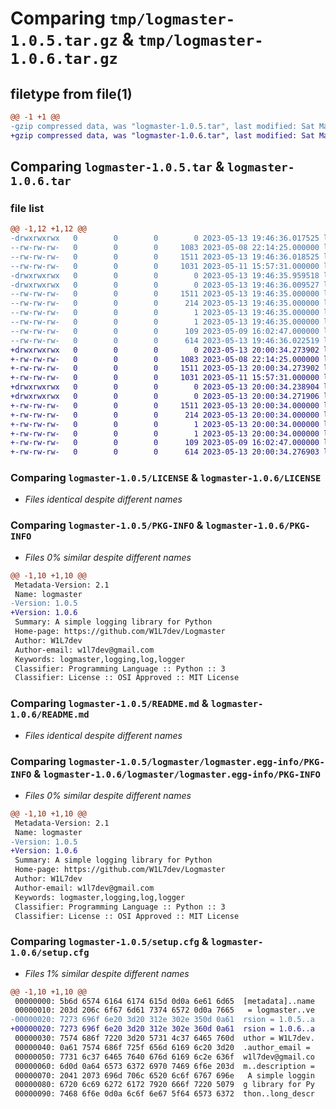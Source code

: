 # Comparing `tmp/logmaster-1.0.5.tar.gz` & `tmp/logmaster-1.0.6.tar.gz`

## filetype from file(1)

```diff
@@ -1 +1 @@
-gzip compressed data, was "logmaster-1.0.5.tar", last modified: Sat May 13 19:46:36 2023, max compression
+gzip compressed data, was "logmaster-1.0.6.tar", last modified: Sat May 13 20:00:34 2023, max compression
```

## Comparing `logmaster-1.0.5.tar` & `logmaster-1.0.6.tar`

### file list

```diff
@@ -1,12 +1,12 @@
-drwxrwxrwx   0        0        0        0 2023-05-13 19:46:36.017525 logmaster-1.0.5/
--rw-rw-rw-   0        0        0     1083 2023-05-08 22:14:25.000000 logmaster-1.0.5/LICENSE
--rw-rw-rw-   0        0        0     1511 2023-05-13 19:46:36.018525 logmaster-1.0.5/PKG-INFO
--rw-rw-rw-   0        0        0     1031 2023-05-11 15:57:31.000000 logmaster-1.0.5/README.md
-drwxrwxrwx   0        0        0        0 2023-05-13 19:46:35.959518 logmaster-1.0.5/logmaster/
-drwxrwxrwx   0        0        0        0 2023-05-13 19:46:36.009527 logmaster-1.0.5/logmaster/logmaster.egg-info/
--rw-rw-rw-   0        0        0     1511 2023-05-13 19:46:35.000000 logmaster-1.0.5/logmaster/logmaster.egg-info/PKG-INFO
--rw-rw-rw-   0        0        0      214 2023-05-13 19:46:35.000000 logmaster-1.0.5/logmaster/logmaster.egg-info/SOURCES.txt
--rw-rw-rw-   0        0        0        1 2023-05-13 19:46:35.000000 logmaster-1.0.5/logmaster/logmaster.egg-info/dependency_links.txt
--rw-rw-rw-   0        0        0        1 2023-05-13 19:46:35.000000 logmaster-1.0.5/logmaster/logmaster.egg-info/top_level.txt
--rw-rw-rw-   0        0        0      109 2023-05-09 16:02:47.000000 logmaster-1.0.5/pyproject.toml
--rw-rw-rw-   0        0        0      614 2023-05-13 19:46:36.022519 logmaster-1.0.5/setup.cfg
+drwxrwxrwx   0        0        0        0 2023-05-13 20:00:34.273902 logmaster-1.0.6/
+-rw-rw-rw-   0        0        0     1083 2023-05-08 22:14:25.000000 logmaster-1.0.6/LICENSE
+-rw-rw-rw-   0        0        0     1511 2023-05-13 20:00:34.273902 logmaster-1.0.6/PKG-INFO
+-rw-rw-rw-   0        0        0     1031 2023-05-11 15:57:31.000000 logmaster-1.0.6/README.md
+drwxrwxrwx   0        0        0        0 2023-05-13 20:00:34.238904 logmaster-1.0.6/logmaster/
+drwxrwxrwx   0        0        0        0 2023-05-13 20:00:34.271906 logmaster-1.0.6/logmaster/logmaster.egg-info/
+-rw-rw-rw-   0        0        0     1511 2023-05-13 20:00:34.000000 logmaster-1.0.6/logmaster/logmaster.egg-info/PKG-INFO
+-rw-rw-rw-   0        0        0      214 2023-05-13 20:00:34.000000 logmaster-1.0.6/logmaster/logmaster.egg-info/SOURCES.txt
+-rw-rw-rw-   0        0        0        1 2023-05-13 20:00:34.000000 logmaster-1.0.6/logmaster/logmaster.egg-info/dependency_links.txt
+-rw-rw-rw-   0        0        0        1 2023-05-13 20:00:34.000000 logmaster-1.0.6/logmaster/logmaster.egg-info/top_level.txt
+-rw-rw-rw-   0        0        0      109 2023-05-09 16:02:47.000000 logmaster-1.0.6/pyproject.toml
+-rw-rw-rw-   0        0        0      614 2023-05-13 20:00:34.276903 logmaster-1.0.6/setup.cfg
```

### Comparing `logmaster-1.0.5/LICENSE` & `logmaster-1.0.6/LICENSE`

 * *Files identical despite different names*

### Comparing `logmaster-1.0.5/PKG-INFO` & `logmaster-1.0.6/PKG-INFO`

 * *Files 0% similar despite different names*

```diff
@@ -1,10 +1,10 @@
 Metadata-Version: 2.1
 Name: logmaster
-Version: 1.0.5
+Version: 1.0.6
 Summary: A simple logging library for Python
 Home-page: https://github.com/W1L7dev/Logmaster
 Author: W1L7dev
 Author-email: w1l7dev@gmail.com
 Keywords: logmaster,logging,log,logger
 Classifier: Programming Language :: Python :: 3
 Classifier: License :: OSI Approved :: MIT License
```

### Comparing `logmaster-1.0.5/README.md` & `logmaster-1.0.6/README.md`

 * *Files identical despite different names*

### Comparing `logmaster-1.0.5/logmaster/logmaster.egg-info/PKG-INFO` & `logmaster-1.0.6/logmaster/logmaster.egg-info/PKG-INFO`

 * *Files 0% similar despite different names*

```diff
@@ -1,10 +1,10 @@
 Metadata-Version: 2.1
 Name: logmaster
-Version: 1.0.5
+Version: 1.0.6
 Summary: A simple logging library for Python
 Home-page: https://github.com/W1L7dev/Logmaster
 Author: W1L7dev
 Author-email: w1l7dev@gmail.com
 Keywords: logmaster,logging,log,logger
 Classifier: Programming Language :: Python :: 3
 Classifier: License :: OSI Approved :: MIT License
```

### Comparing `logmaster-1.0.5/setup.cfg` & `logmaster-1.0.6/setup.cfg`

 * *Files 1% similar despite different names*

```diff
@@ -1,10 +1,10 @@
 00000000: 5b6d 6574 6164 6174 615d 0d0a 6e61 6d65  [metadata]..name
 00000010: 203d 206c 6f67 6d61 7374 6572 0d0a 7665   = logmaster..ve
-00000020: 7273 696f 6e20 3d20 312e 302e 350d 0a61  rsion = 1.0.5..a
+00000020: 7273 696f 6e20 3d20 312e 302e 360d 0a61  rsion = 1.0.6..a
 00000030: 7574 686f 7220 3d20 5731 4c37 6465 760d  uthor = W1L7dev.
 00000040: 0a61 7574 686f 725f 656d 6169 6c20 3d20  .author_email = 
 00000050: 7731 6c37 6465 7640 676d 6169 6c2e 636f  w1l7dev@gmail.co
 00000060: 6d0d 0a64 6573 6372 6970 7469 6f6e 203d  m..description =
 00000070: 2041 2073 696d 706c 6520 6c6f 6767 696e   A simple loggin
 00000080: 6720 6c69 6272 6172 7920 666f 7220 5079  g library for Py
 00000090: 7468 6f6e 0d0a 6c6f 6e67 5f64 6573 6372  thon..long_descr
```


